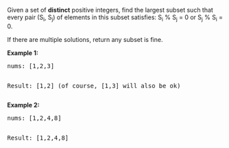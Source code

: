 <p><p>
Given a set of <b>distinct</b> positive integers, find the largest subset such that every pair (S<sub>i</sub>, S<sub>j</sub>) of elements in this subset satisfies: S<sub>i</sub> % S<sub>j</sub> = 0 or S<sub>j</sub> % S<sub>i</sub> = 0.
</p>

<p>If there are multiple solutions, return any subset is fine.
</p>

<p><b>Example 1:</b>
<pre>
nums: [1,2,3]

Result: [1,2] (of course, [1,3] will also be ok)
</pre>
</p>

<p><b>Example 2:</b>
<pre>
nums: [1,2,4,8]

Result: [1,2,4,8]
</pre>
</p>